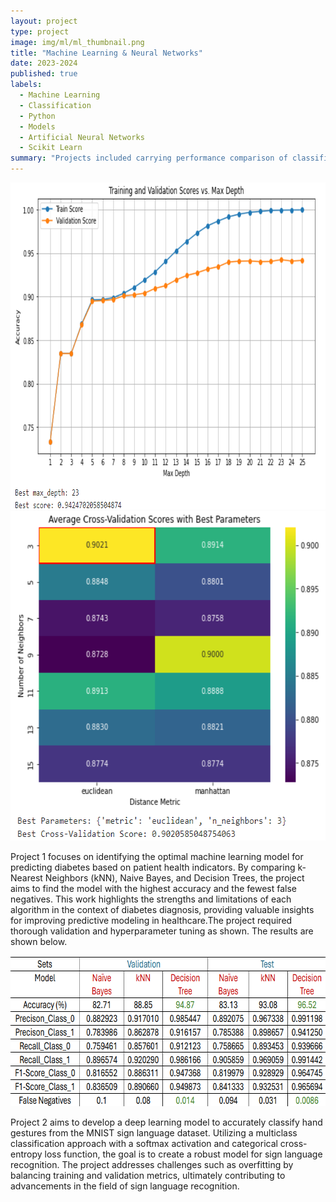 ```yaml
---
layout: project
type: project
image: img/ml/ml_thumbnail.png
title: "Machine Learning & Neural Networks"
date: 2023-2024
published: true
labels:
  - Machine Learning
  - Classification
  - Python
  - Models
  - Artificial Neural Networks
  - Scikit Learn
summary: "Projects included carrying performance comparison of classification algorithms such as k-Nearest Neighbors (kNN), Naive Bayes, and Decision Trees in accurately predicting the presence or absence of diabetes. In additon, applied deep learning techniques to accurately classify hand movements from photographs, contributing to the field of sign language recognition."
---
```


<div class="text-center p-4">
  <img width="793px" height="523" src="../img/ml/ml_result_2.png" class="img-thumbnail" >
  <img width="607px" height="527" src="../img/ml/ml_result_3.png" class="img-thumbnail" >
</div>

Project 1 focuses on identifying the optimal machine learning model for predicting diabetes based on patient health indicators. By comparing k-Nearest Neighbors (kNN), Naive Bayes, and Decision Trees, the project aims to find the model with the highest accuracy and the fewest false negatives. This work highlights the strengths and limitations of each algorithm in the context of diabetes diagnosis, providing valuable insights for improving predictive modeling in healthcare.The project required thorough validation and hyperparameter tuning as shown. The results are shown below.

<div class="text-center p-4">
  <img width="703px" height="241" src="../img/ml/ml_result_1.png" class="img-thumbnail" >
</div>

Project 2 aims to develop a deep learning model to accurately classify hand gestures from the MNIST sign language dataset. Utilizing a multiclass classification approach with a softmax activation and categorical cross-entropy loss function, the goal is to create a robust model for sign language recognition. The project addresses challenges such as overfitting by balancing training and validation metrics, ultimately contributing to advancements in the field of sign language recognition.
